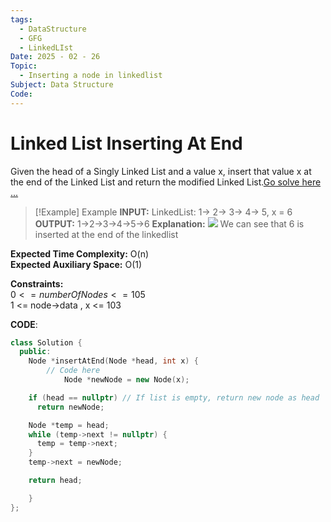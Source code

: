 ```yaml
---
tags:
  - DataStructure
  - GFG
  - LinkedLIst
Date: 2025 - 02 - 26
Topic:
  - Inserting a node in linkedlist
Subject: Data Structure
Code:
---
```

# Linked List Inserting At End
Given the head of a Singly Linked List and a value x, insert that value x at the end of the Linked List and return the modified Linked List.[Go solve here ...](https://www.geeksforgeeks.org/problems/linked-list-insertion-1587115620/0?utm_source=youtube&utm_medium=collab_striver_ytdescription&utm_campaign=linked-list-insertion)

> [!Example] Example
> **INPUT:**  LinkedList: 1-> 2-> 3-> 4-> 5, x = 6
> **OUTPUT:** 1->2->3->4->5->6
> **Explanation:**
> ![](https://media.geeksforgeeks.org/img-practice/prod/addEditProblem/700525/Web/Other/blobid2_1720519928.png)
> We can see that 6 is inserted at the end of the linkedlist

**Expected Time Complexity:** O(n)  
**Expected Auxiliary Space:** O(1)

**Constraints:**  
$0 <= number Of Nodes <= 105$  
1 <= node->data , x <= 103

**CODE**: 

```cpp
class Solution {
  public:
    Node *insertAtEnd(Node *head, int x) {
        // Code here
            Node *newNode = new Node(x);

    if (head == nullptr) // If list is empty, return new node as head
      return newNode;

    Node *temp = head;
    while (temp->next != nullptr) {
      temp = temp->next;
    }
    temp->next = newNode;

    return head;

    }
};
```
